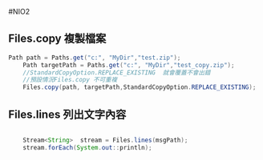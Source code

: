 #NIO2

## Files.copy  複製檔案
```java
Path path = Paths.get("c:", "MyDir","test.zip");
	Path targetPath = Paths.get("c:", "MyDir","test_copy.zip");
	//StandardCopyOption.REPLACE_EXISTING  就會覆蓋不會出錯
	//預設情況Files.copy 不可重複
	Files.copy(path, targetPath,StandardCopyOption.REPLACE_EXISTING);
```
## Files.lines 列出文字內容
```java

	Stream<String>  stream = Files.lines(msgPath);
	stream.forEach(System.out::println);
```
